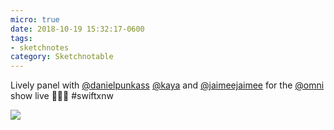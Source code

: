 ```yaml
---
micro: true
date: 2018-10-19 15:32:17-0600
tags:
- sketchnotes
category: Sketchnotable
---
```


Lively panel with [@danielpunkass](https://micro.blog/danielpunkass) [@kaya](https://micro.blog/kaya) and [@jaimeejaimee](https://micro.blog/jaimeejaimee) for the [@omni](https://micro.blog/omni) show live 📱✍🏼 #swiftxnw

<img src="https://media.bennorris.org/images/sketchnotable/uploads/2018/4a4d7e8e2b.jpg" />